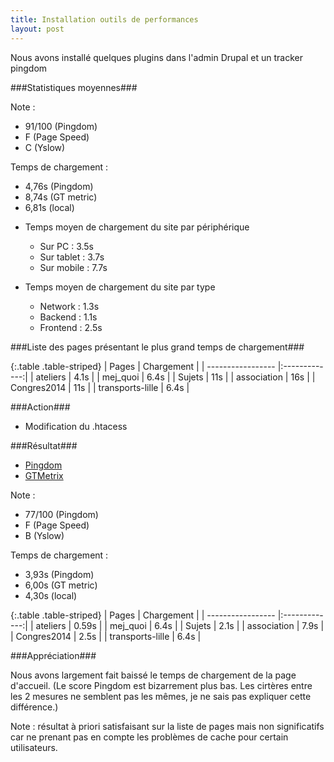 ```yaml
---
title: Installation outils de performances
layout: post
---
```


Nous avons installé quelques plugins dans l'admin Drupal et un tracker pingdom


###Statistiques moyennes###

Note : 
- 91/100 (Pingdom) 
- F (Page Speed) 
- C (Yslow)

Temps de chargement : 
- 4,76s (Pingdom) 
- 8,74s (GT metric) 
- 6,81s (local) 


* Temps moyen de chargement du site par périphérique
  * Sur PC 		: 3.5s
  * Sur tablet 	: 3.7s
  * Sur mobile 	: 7.7s

* Temps moyen de chargement du site par type
  * Network 	: 1.3s
  * Backend 	: 1.1s
  * Frontend 	: 2.5s

###Liste des pages présentant le plus grand temps de chargement###

{:.table .table-striped}
| Pages	        	  | Chargement    | 
| ----------------- |:-------------:|
| ateliers      	  | 4.1s 			    |
| mej_quoi	    	  | 6.4s      	  |
| Sujets 			      | 11s     		  |
| association 		  | 16s     		  |
| Congres2014 		  | 11s     		  |
| transports-lille 	| 6.4s     		  |

###Action###

* Modification du .htacess

###Résultat###

* [Pingdom](http://tools.pingdom.com/fpt/#!/bXRG89/http://www.mathenjeans.fr/)
* [GTMetrix](http://gtmetrix.com/reports/www.mathenjeans.fr/Z1aZYVRJ)

Note : 
- 77/100 (Pingdom) 
- F (Page Speed) 
- B (Yslow)

Temps de chargement : 
- 3,93s (Pingdom) 
- 6,00s (GT metric) 
- 4,30s (local) 

{:.table .table-striped}
| Pages             | Chargement    | 
| ----------------- |:-------------:|
| ateliers          | 0.59s         |
| mej_quoi          | 6.4s          |
| Sujets            | 2.1s          |
| association       | 7.9s          |
| Congres2014       | 2.5s          |
| transports-lille  | 6.4s          |

###Appréciation###

Nous avons largement fait baissé le temps de chargement de la page d'accueil. (Le score Pingdom est bizarrement plus bas. Les cirtères entre les 2 mesures ne semblent pas les mêmes, je ne sais pas expliquer cette différence.)

Note : résultat à priori satisfaisant sur la liste de pages mais non significatifs car ne prenant pas en compte les problèmes de cache pour certain utilisateurs.